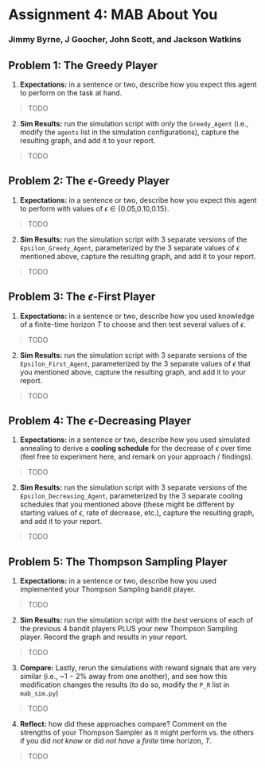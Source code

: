 #  Assignment 4: MAB About You
###  Jimmy Byrne, J Goocher, John Scott, and Jackson Watkins


##  Problem 1: The Greedy Player

1.  **Expectations:** in a sentence or two, describe how you expect this agent to perform on the task at hand.
>  TODO

2.  **Sim Results:** run the simulation script with *only* the `Greedy_Agent` (i.e., modify the `agents` list in the simulation configurations), capture the resulting graph, and add it to your report.
>  TODO


##  Problem 2: The *ϵ*-Greedy Player

1.  **Expectations:** in a sentence or two, describe how you expect this agent to perform with values of *ϵ* ∈ {0.05,0.10,0.15}.
>  TODO

2.  **Sim Results:** run the simulation script with 3 separate versions of the `Epsilon_Greedy_Agent`, parameterized by the 3 separate values of *ϵ* mentioned above, capture the resulting graph, and add it to your report.
>  TODO


##  Problem 3: The *ϵ*-First Player

1.  **Expectations:** in a sentence or two, describe how you used knowledge of a finite-time horizon *T* to choose and then test several values of *ϵ*.
>  TODO

2.  **Sim Results:** run the simulation script with 3 separate versions of the `Epsilon_First_Agent`, parameterized by the 3 separate values of *ϵ* that you mentioned above, capture the resulting graph, and add it to your report.
>  TODO


##  Problem 4: The *ϵ*-Decreasing Player

1.  **Expectations:** in a sentence or two, describe how you used simulated annealing to derive a **cooling schedule** for the decrease of *ϵ* over time (feel free to experiment here, and remark on your approach / findings).
>  TODO

2.  **Sim Results:** run the simulation script with 3 separate versions of the `Epsilon_Decreasing_Agent`, parameterized by the 3 separate cooling schedules that you mentioned above (these might be different by starting values of *ϵ*, rate of decrease, etc.), capture the resulting graph, and add it to your report.
>  TODO


##  Problem 5: The Thompson Sampling Player

1.  **Expectations:** in a sentence or two, describe how you used implemented your Thompson Sampling bandit player.
>  TODO

2.  **Sim Results:** run the simulation script with the *best* versions of each of the previous 4 bandit players PLUS your new Thompson Sampling player. Record the graph and results in your report.
>  TODO

3.  **Compare:** Lastly, rerun the simulations with reward signals that are very similar (i.e., ~1 − 2% away from one another), and see how this modification changes the results (to do so, modify the `P_R` list in `mab_sim.py`)
>  TODO

4.  **Reflect:** how did these approaches compare? Comment on the strengths of your Thompson Sampler as it might perform vs. the others if you did *not know* or did *not have* a *finite* time horizon, *T*.
>  TODO
